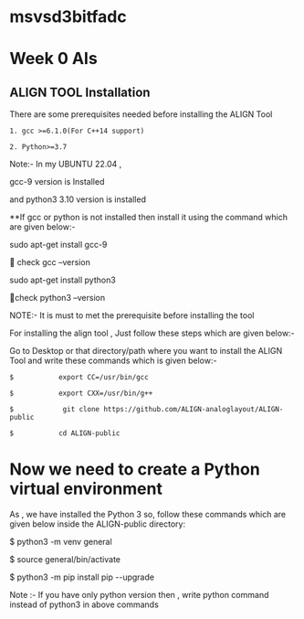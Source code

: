 # msvsd3bitfadc

# Week 0 AIs

## ALIGN TOOL Installation 

There are some prerequisites needed before installing the ALIGN Tool 

```
1. gcc >=6.1.0(For C++14 support)

2. Python>=3.7
```



Note:- In my UBUNTU 22.04 , 

gcc-9 version is Installed

and python3 3.10 version is installed

**If gcc or python is not installed then install it using the command which are given below:-

sudo apt-get install gcc-9

 check gcc –version

sudo apt-get install python3

check python3 –version

NOTE:- It is must to met the prerequisite before installing the tool

For installing the align tool , Just follow these steps which are given below:-

Go to Desktop or that directory/path where you want to install the ALIGN Tool and write these commands which is given below:- 


```
$           export CC=/usr/bin/gcc

$           export CXX=/usr/bin/g++

$            git clone https://github.com/ALIGN-analoglayout/ALIGN-public

$           cd ALIGN-public
```


# Now we need to create a Python virtual environment

As , we have installed the Python 3 so, follow these commands which are given below inside the ALIGN-public directory:

$          python3 -m venv general

$          source general/bin/activate

$          python3 -m pip install pip --upgrade

Note :- If you have only python version then , write python command instead of python3 in above commands 
